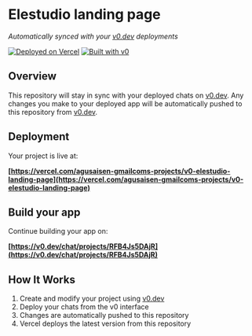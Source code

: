 # Elestudio landing page

*Automatically synced with your [v0.dev](https://v0.dev) deployments*

[![Deployed on Vercel](https://img.shields.io/badge/Deployed%20on-Vercel-black?style=for-the-badge&logo=vercel)](https://vercel.com/agusaisen-gmailcoms-projects/v0-elestudio-landing-page)
[![Built with v0](https://img.shields.io/badge/Built%20with-v0.dev-black?style=for-the-badge)](https://v0.dev/chat/projects/RFB4Js5DAjR)

## Overview

This repository will stay in sync with your deployed chats on [v0.dev](https://v0.dev).
Any changes you make to your deployed app will be automatically pushed to this repository from [v0.dev](https://v0.dev).

## Deployment

Your project is live at:

**[https://vercel.com/agusaisen-gmailcoms-projects/v0-elestudio-landing-page](https://vercel.com/agusaisen-gmailcoms-projects/v0-elestudio-landing-page)**

## Build your app

Continue building your app on:

**[https://v0.dev/chat/projects/RFB4Js5DAjR](https://v0.dev/chat/projects/RFB4Js5DAjR)**

## How It Works

1. Create and modify your project using [v0.dev](https://v0.dev)
2. Deploy your chats from the v0 interface
3. Changes are automatically pushed to this repository
4. Vercel deploys the latest version from this repository